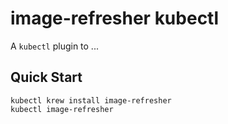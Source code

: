 # image-refresher kubectl

A `kubectl` plugin to ...

## Quick Start

```
kubectl krew install image-refresher
kubectl image-refresher
```

